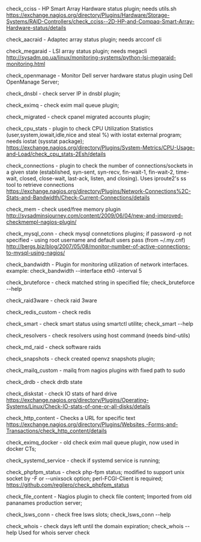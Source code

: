 check_cciss - HP Smart Array Hardware status plugin; needs utils.sh
https://exchange.nagios.org/directory/Plugins/Hardware/Storage-Systems/RAID-Controllers/check_cciss--2D-HP-and-Compaq-Smart-Array-Hardware-status/details

check_aacraid - Adaptec array status plugin; needs arcconf cli

check_megaraid - LSI array status plugin; needs megacli
http://sysadm.pp.ua/linux/monitoring-systems/python-lsi-megaraid-monitoring.html

check_openmanage - Monitor Dell server hardware status plugin using Dell OpenManage Server;

check_dnsbl - check server IP in dnsbl plugin;

check_eximq - check exim mail queue plugin;

check_migrated - check cpanel migrated accounts plugin;

check_cpu_stats - plugin to check CPU Utilization Statistics (user,system,iowait,idle,nice and steal %) with iostat external program; needs iostat (sysstat package);
https://exchange.nagios.org/directory/Plugins/System-Metrics/CPU-Usage-and-Load/check_cpu_stats-2Esh/details

check_connections - plugin to check the number of connections/sockets in a given state (established, syn-sent, syn-recv, fin-wait-1, fin-wait-2, time-wait, 
closed, close-wait, last-ack, listen, and closing). Uses iproute2's ss tool to retrieve connections
https://exchange.nagios.org/directory/Plugins/Network-Connections%2C-Stats-and-Bandwidth/Check-Current-Connections/details

check_mem - check used/free memory plugin
http://sysadminsjourney.com/content/2009/06/04/new-and-improved-checkmempl-nagios-plugin/

check_mysql_conn - check mysql connetctions plugins; if password -p not specified - using root username and default users pass (from ~/.my.cnf)
http://bergs.biz/blog/2007/05/08/monitor-number-of-active-connections-to-mysql-using-nagios/

check_bandwidth - Plugin for monitoring utilization of network interfaces.
example: check_bandwidth --interface eth0 -interval 5

check_bruteforce - check matched string in specified file; check_bruteforce --help

check_raid3ware - check raid 3ware

check_redis_custom - check redis

check_smart - check smart status using smartctl utilite; check_smart --help

check_resolvers - check resolvers using host command (needs bind-utils)

check_md_raid - check software raids

check_snapshots - check created openvz snapshots plugin;

check_mailq_custom - mailq from nagios plugins with fixed path to sudo

check_drdb - check drdb state

check_diskstat - check IO stats of hard drive
https://exchange.nagios.org/directory/Plugins/Operating-Systems/Linux/Check-IO-stats-of-one-or-all-disks/details

check_http_content - Checks a URL for specific text
https://exchange.nagios.org/directory/Plugins/Websites,-Forms-and-Transactions/check_http_content/details

check_eximq_docker - old check exim mail queue plugin, now used in docker CTs;

check_systemd_service - check if systemd service is running;

check_phpfpm_status - check php-fpm status; modified to support unix socket by -F or --unixsock option; perl-FCGI-Client is required;
https://github.com/regilero/check_phpfpm_status

check_file_content -  Nagios plugin to check file content;
Imported from old pananames production server;

check_lsws_conn - check free lsws slots; check_lsws_conn --help

check_whois - check days left until the domain expiration; check_whois --help
Used for whois server check
